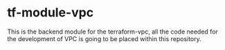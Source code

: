 # tf-module-vpc

This is the backend module for the terraform-vpc, all the code needed for the development of VPC is going to be placed within this repository.
